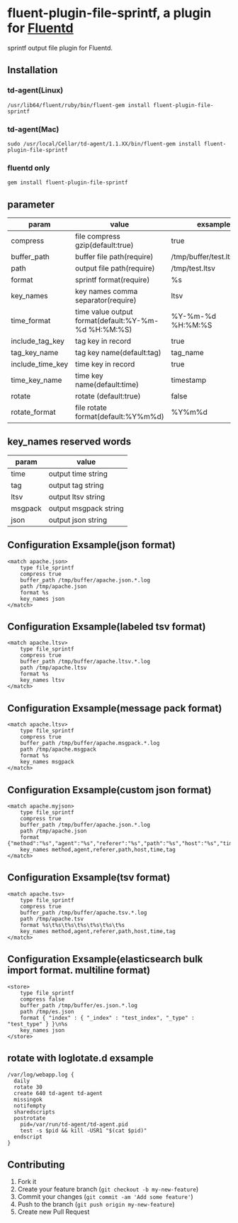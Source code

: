 # fluent-plugin-file-sprintf, a plugin for [Fluentd](http://fluentd.org)

sprintf output file plugin for Fluentd.

## Installation

### td-agent(Linux)

    /usr/lib64/fluent/ruby/bin/fluent-gem install fluent-plugin-file-sprintf

### td-agent(Mac)

    sudo /usr/local/Cellar/td-agent/1.1.XX/bin/fluent-gem install fluent-plugin-file-sprintf

### fluentd only

    gem install fluent-plugin-file-sprintf

## parameter

param    |   value|exsample
--------|------|------
compress|file compress gzip(default:true)|true
buffer_path|buffer file path(require)|/tmp/buffer/test.ltsv.*.log
path|output file path(require)|/tmp/test.ltsv
format|sprintf format(require)|%s
key_names|key names comma separator(require)|ltsv
time_format|time value output format(default:%Y-%m-%d %H:%M:%S)|%Y-%m-%d %H:%M:%S
include_tag_key|tag key in record|true
tag_key_name|tag key name(default:tag)|tag_name
include_time_key|time key in record|true
time_key_name|time key name(default:time)|timestamp
rotate|rotate (default:true)|false
rotate_format|file rotate format(default:%Y%m%d)|%Y%m%d

## key_names reserved words

param    |   value|
--------|------|
time|output time string
tag|output tag string
ltsv|output ltsv string
msgpack|output msgpack string
json|output json string


## Configuration Exsample(json format)

	<match apache.json>
		type file_sprintf
		compress true
		buffer_path /tmp/buffer/apache.json.*.log
		path /tmp/apache.json
		format %s
		key_names json
	</match>

## Configuration Exsample(labeled tsv format)

	<match apache.ltsv>
		type file_sprintf
		compress true
		buffer_path /tmp/buffer/apache.ltsv.*.log
		path /tmp/apache.ltsv
		format %s
		key_names ltsv
	</match>

## Configuration Exsample(message pack format)

	<match apache.ltsv>
		type file_sprintf
		compress true
		buffer_path /tmp/buffer/apache.msgpack.*.log
		path /tmp/apache.msgpack
		format %s
		key_names msgpack
	</match>

## Configuration Exsample(custom json format)

	<match apache.myjson>
		type file_sprintf
		compress true
		buffer_path /tmp/buffer/apache.json.*.log
		path /tmp/apache.json
		format {"method":"%s","agent":"%s","referer":"%s","path":"%s","host":"%s","time":"%s","tag":"%s"}
		key_names method,agent,referer,path,host,time,tag
	</match>

## Configuration Exsample(tsv format)

	<match apache.tsv>
		type file_sprintf
		compress true
		buffer_path /tmp/buffer/apache.tsv.*.log
		path /tmp/apache.tsv
		format %s\t%s\t%s\t%s\t%s\t%s\t%s
		key_names method,agent,referer,path,host,time,tag
	</match>

## Configuration Exsample(elasticsearch bulk import format. multiline format)

	<store>
		type file_sprintf
		compress false
		buffer_path /tmp/buffer/es.json.*.log
		path /tmp/es.json
		format { "index" : { "_index" : "test_index", "_type" : "test_type" } }\n%s
		key_names json
	</store>

## rotate with loglotate.d exsample

```bash:/etc/logrotate.d/sprintf
/var/log/webapp.log {
  daily
  rotate 30
  create 640 td-agent td-agent
  missingok
  notifempty
  sharedscripts
  postrotate
    pid=/var/run/td-agent/td-agent.pid
    test -s $pid && kill -USR1 "$(cat $pid)"
  endscript
}
```

## Contributing

1. Fork it
2. Create your feature branch (`git checkout -b my-new-feature`)
3. Commit your changes (`git commit -am 'Add some feature'`)
4. Push to the branch (`git push origin my-new-feature`)
5. Create new Pull Request
